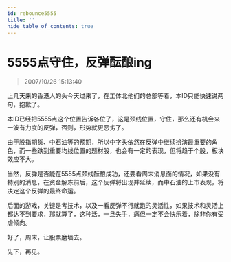 ```yaml
---
id: rebounce5555 
title: ''
hide_table_of_contents: true
---
```


# 5555点守住，反弹酝酿ing

> 2007/10/26 15:13:40

<div style={{color: '#009900', fontWeight: 'bold', fontSize: '18px'}}>

上几天来的香港人的头今天过来了，在工体北他们的总部等着，本ID只能快速说两句，抱歉了。
 
本ID已经把5555点这个位置告诉各位了，这是颈线位置，守住，那么还有机会来一波有力度的反弹，否则，形势就更恶劣了。
 
由于股指期货、中石油等的预期，所以中字头依然在反弹中继续扮演最重要的角色，而一些跌到重要均线位置的题材股，也会有一定的表现，但将趋于个股，板块效应不大。
 
当然，反弹是否能在5555点颈线酝酿成功，还要看周末消息面的情况，如果没有特别的消息，在资金解冻前后，这个反弹将出现并延续，而中石油的上市表现，将决定这个反弹的最终命运。
 
后面的游戏，关键是考技术，以及一看反弹不行就跑的灵活性，如果技术和灵活上都达不到要求，那就算了，这种活，一旦失手，痛但一定不会快乐着，除非你有受虐倾向。
 
好了，周末，让股票磨墙去。
 
先下，再见。

</div>